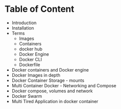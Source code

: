 # Table of Content
- Introduction
- Installation
- Terms
  - Images
  - Containers
  - docker hub
  - Docker Engine
  - Docker CLI
  - Dockerfile
- Docker containers and Docker engine
- Docker Images in depth
- Docker Container Storage - mounts
- Multi Container Docker - Networking and Compose
- Docker compose, volumes and network
- Docker Swarm
- Multi Tired Application in docker container
